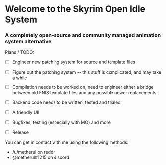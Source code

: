 # Welcome to the Skyrim Open Idle System
### A completely open-source and community managed animation system alternative

Plans / TODO:
- [ ] Engineer new patching system for source and template files
- [ ] Figure out the patching system -- this stuff is complicated, and may take a while
- [ ] Compilation needs to be worked on, need to engineer either a bridge between old FNIS template files and any possible newer replacements
- [ ] Backend code needs to be written, tested and trialed
- [ ] A friendly UI!
- [ ] Bugfixes, testing (especially with MO) and more
- [ ] Release



You can get in contact with me using the following methods:
- /u/metherul on reddit
- @metherul#1215 on discord
